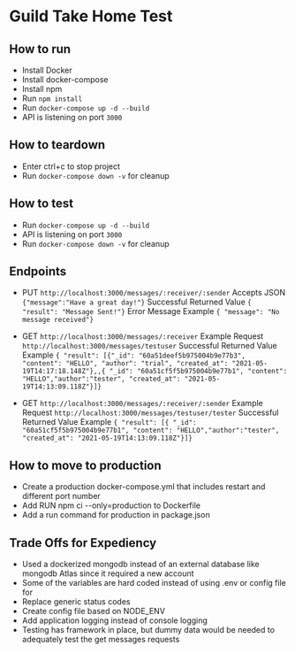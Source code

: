 # Guild Take Home Test

## How to run

- Install Docker
- Install docker-compose
- Install npm
- Run `npm install`
- Run `docker-compose up -d --build`
- API is listening on port `3000`

## How to teardown

- Enter ctrl+c to stop project
- Run `docker-compose down -v` for cleanup

## How to test

- Run `docker-compose up -d --build`
- API is listening on port `3000`
- Run `docker-compose down -v` for cleanup

## Endpoints

- PUT `http://localhost:3000/messages/:receiver/:sender`
    Accepts JSON `{"message":"Have a great day!"}`
    Successful Returned Value `{ "result": "Message Sent!"}`
    Error Message Example `{ "message": "No message received"}`

- GET `http://localhost:3000/messages/:receiver`
    Example Request `http://localhost:3000/messages/testuser`
    Successful Returned Value Example `{ "result": [{"_id": "60a51deef5b975004b9e77b3", "content": "HELLO", "author": "trial", "created_at": "2021-05-19T14:17:18.148Z"},,{ "_id": "60a51cf5f5b975004b9e77b1", "content": "HELLO","author":"tester", "created_at": "2021-05-19T14:13:09.118Z"}]}`
- GET `http://localhost:3000/messages/:receiver/:sender`
    Example Request `http://localhost:3000/messages/testuser/tester`
    Successful Returned Value Example `{ "result": [{ "_id": "60a51cf5f5b975004b9e77b1", "content": "HELLO","author":"tester", "created_at": "2021-05-19T14:13:09.118Z"}]}`

## How to move to production

- Create a production docker-compose.yml that includes restart and different port number
- Add RUN npm ci --only=production to Dockerfile
- Add a run command for production in package.json

## Trade Offs for Expediency

- Used a dockerized mongodb instead of an external database like mongodb Atlas since it required a new account
- Some of the variables are hard coded instead of using .env or config file for
- Replace generic status codes
- Create config file based on NODE_ENV
- Add application logging instead of console logging
- Testing has framework in place, but dummy data would be needed to adequately test the get messages requests
